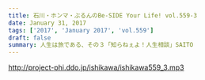 ```yaml
---
title: 石川・ホンマ・ぶるんのBe-SIDE Your Life! vol.559-3
date: January 31, 2017
tags: ['2017', 'January 2017', 'vol.559']
draft: false
summary: 人生は旅である、その３「知らねぇよ！人生相談」SAITO
---
```


http://project-phi.ddo.jp/ishikawa/ishikawa559_3.mp3
